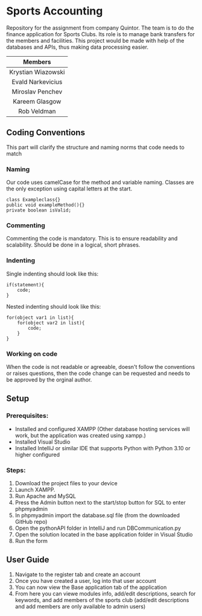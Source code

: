 # Sports Accounting
Repository for the assignment from company Quintor. The team is to do the finance application for Sports Clubs.
Its role is to manage bank transfers for the members and facilities.
This project would be made with help of the databases and APIs, thus making data processing easier.

|      Members       |
|:------------------:|
| Krystian Wiazowski |
| Evald Narkevicius  |
|  Miroslav Penchev  |
|   Kareem Glasgow   |
|    Rob Veldman     |

## Coding Conventions
This part will clarify the structure and naming norms that code needs to match

### Naming
Our code uses camelCase for the method and variable naming. Classes are the only exception using capital letters at the start.

    class Exampleclass{}
    public void exampleMethod(){}
    private boolean isValid;

### Commenting
Commenting the code is mandatory. This is to ensure readability and scalability. Should be done in a logical, short phrases.


### Indenting
Single indenting should look like this:

    if(statement){
        code;
    }

Nested indenting should look like this:

    for(object var1 in list){
        for(object var2 in list){
            code;
        }
    }

### Working on code
When the code is not readable or agreeable, doesn't follow the conventions or raises questions, then the code change can be requested and needs to be approved by the orginal author.


## Setup
### Prerequisites:
* Installed and configured XAMPP (Other database hosting services will work, but the application was created using xampp.)
* Installed Visual Studio
* Installed IntelliJ or similar IDE that supports Python with Python 3.10 or higher configured
### Steps:
1. Download the project files to your device
1. Launch XAMPP.
1. Run Apache and MySQL
1. Press the Admin button next to the start/stop button for SQL to enter phpmyadmin
1. In phpmyadmin import the database.sql file (from the downloaded GitHub repo)
1. Open the pythonAPI folder in IntelliJ and run DBCommunication.py
1. Open the solution located in the base application folder in Visual Studio
1. Run the form

## User Guide

1. Navigate to the register tab and create an account
1. Once you have created a user, log into that user account
1. You can now view the Base application tab of the application
1. From here you can viewe modules info, add/edit descriptions, search for keywords, and add members of the sports club (add/edit descriptions and add members are only available to admin users)